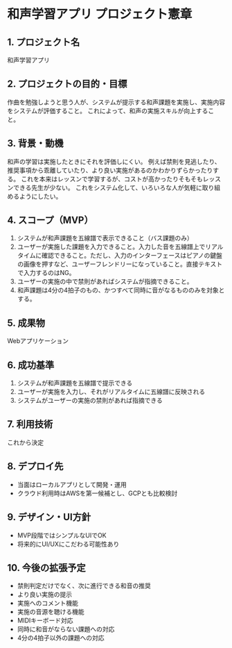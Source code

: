 # 和声学習アプリ プロジェクト憲章

## 1. プロジェクト名
和声学習アプリ

## 2. プロジェクトの目的・目標
作曲を勉強しようと思う人が、システムが提示する和声課題を実施し、実施内容をシステムが評価すること。
これによって、和声の実施スキルが向上すること。

## 3. 背景・動機
和声の学習は実施したときにそれを評価しにくい。
例えば禁則を見逃したり、推奨事項から乖離していたり、より良い実施があるのかわかりずらかったりする。
これを本来はレッスンで学習するが、コストが高かったりそもそもレッスンできる先生が少ない。
これをシステム化して、いろいろな人が気軽に取り組めるようにしたい。

## 4. スコープ（MVP）
1. システムが和声課題を五線譜で表示できること（バス課題のみ）
2. ユーザーが実施した課題を入力できること。入力した音を五線譜上でリアルタイムに確認できること。ただし、入力のインターフェースはピアノの鍵盤の画像を押すなど、ユーザーフレンドリーになっていること。直接テキストで入力するのはNG。
3. ユーザーの実施の中で禁則があればシステムが指摘できること。
4. 和声課題は4分の4拍子のもの、かつすべて同時に音がなるもののみを対象とする。

## 5. 成果物
Webアプリケーション

## 6. 成功基準
1. システムが和声課題を五線譜で提示できる
2. ユーザーが実施を入力し、それがリアルタイムに五線譜に反映される
3. システムがユーザーの実施の禁則があれば指摘できる

## 7. 利用技術
これから決定

## 8. デプロイ先
- 当面はローカルアプリとして開発・運用
- クラウド利用時はAWSを第一候補とし、GCPとも比較検討

## 9. デザイン・UI方針
- MVP段階ではシンプルなUIでOK
- 将来的にUI/UXにこだわる可能性あり

## 10. 今後の拡張予定
- 禁則判定だけでなく、次に進行できる和音の推奨
- より良い実施の提示
- 実施へのコメント機能
- 実施の音源を聴ける機能
- MIDIキーボード対応
- 同時に和音がならない課題への対応
- 4分の4拍子以外の課題への対応
